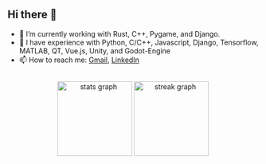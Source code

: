 ## Hi there 👋
- 🔭 I’m currently working with Rust, C++, Pygame, and Django.
- 💼 I have experience with Python, C/C++, Javascript, Django, Tensorflow, MATLAB, QT, Vue.js, Unity, and Godot-Engine
- 📫 How to reach me: [Gmail](mailto:soheilh105@gmail.com), [LinkedIn](https://www.linkedin.com/in/soheilh/)

##
<div align="center">
  <img src="https://github-readme-stats.vercel.app/api?username=soheilh&show_icons=true&theme=rose_pine&hide_border=true" height="150" alt="stats graph" />
  <img src="https://streak-stats.demolab.com?user=soheilh&locale=en&mode=daily&theme=rose_pine&hide_border=true" height="150" alt="streak graph" />
  
